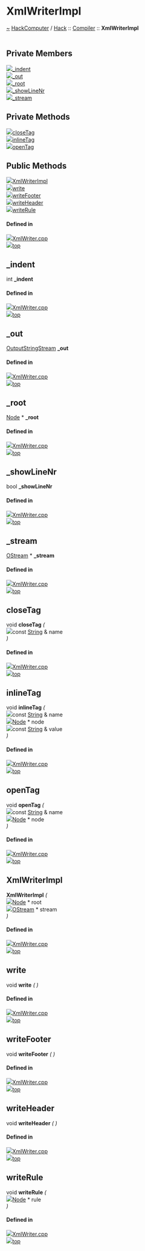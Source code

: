 <a id="xmlwriterimpl"></a>
<h1>XmlWriterImpl</h1>
<a id="a01185"></a>
<a href="https://github.com/CharlesCarley/HackComputer#~">~</a>
<a href="index.md#index">HackComputer</a>
<span class="inline-text">/</span>
<a href="a00909.md#hack">Hack</a>
<span class="inline-text">::</span>
<a href="a00915.md#compiler">Compiler</a>
<span class="inline-text">::</span>
<span class="bold-text"><b>XmlWriterImpl</b></span>
<br/>
<br/>
<a id="private-members"></a>
<h2>Private Members</h2>
<span class="icon-list-item"><a href="#_indent" class="icon-list-item"><img src="../images/class.svg" class="icon-list-item"/><span class="icon-list-item">_indent</span>
</a>
</span>
<br/>
<span class="icon-list-item"><a href="#_out" class="icon-list-item"><img src="../images/class.svg" class="icon-list-item"/><span class="icon-list-item">_out</span>
</a>
</span>
<br/>
<span class="icon-list-item"><a href="#_root" class="icon-list-item"><img src="../images/class.svg" class="icon-list-item"/><span class="icon-list-item">_root</span>
</a>
</span>
<br/>
<span class="icon-list-item"><a href="#_showlinenr" class="icon-list-item"><img src="../images/class.svg" class="icon-list-item"/><span class="icon-list-item">_showLineNr</span>
</a>
</span>
<br/>
<span class="icon-list-item"><a href="#_stream" class="icon-list-item"><img src="../images/class.svg" class="icon-list-item"/><span class="icon-list-item">_stream</span>
</a>
</span>
<br/>
<a id="private-methods"></a>
<h2>Private Methods</h2>
<span class="icon-list-item"><a href="#closetag" class="icon-list-item"><img src="../images/class.svg" class="icon-list-item"/><span class="icon-list-item">closeTag</span>
</a>
</span>
<br/>
<span class="icon-list-item"><a href="#inlinetag" class="icon-list-item"><img src="../images/class.svg" class="icon-list-item"/><span class="icon-list-item">inlineTag</span>
</a>
</span>
<br/>
<span class="icon-list-item"><a href="#opentag" class="icon-list-item"><img src="../images/class.svg" class="icon-list-item"/><span class="icon-list-item">openTag</span>
</a>
</span>
<br/>
<a id="public-methods"></a>
<h2>Public Methods</h2>
<span class="icon-list-item"><a href="#xmlwriterimpl" class="icon-list-item"><img src="../images/class.svg" class="icon-list-item"/><span class="icon-list-item">XmlWriterImpl</span>
</a>
</span>
<br/>
<span class="icon-list-item"><a href="#write" class="icon-list-item"><img src="../images/class.svg" class="icon-list-item"/><span class="icon-list-item">write</span>
</a>
</span>
<br/>
<span class="icon-list-item"><a href="#writefooter" class="icon-list-item"><img src="../images/class.svg" class="icon-list-item"/><span class="icon-list-item">writeFooter</span>
</a>
</span>
<br/>
<span class="icon-list-item"><a href="#writeheader" class="icon-list-item"><img src="../images/class.svg" class="icon-list-item"/><span class="icon-list-item">writeHeader</span>
</a>
</span>
<br/>
<span class="icon-list-item"><a href="#writerule" class="icon-list-item"><img src="../images/class.svg" class="icon-list-item"/><span class="icon-list-item">writeRule</span>
</a>
</span>
<br/>
<a id="defined-in"></a>
<h4>Defined in</h4>
<span class="icon-list-item"><a href="https://github.com/CharlesCarley/HackComputer/blob/master/Source/Compiler/Common/XmlWriter.cpp#L32" class="icon-list-item"><img src="../images/file.svg" class="icon-list-item"/><span class="icon-list-item">XmlWriter.cpp</span>
</a>
</span>
<br/>
<span class="icon-list-item"><a href="#xmlwriterimpl" class="icon-list-item"><img src="../images/jumpToTop.svg" class="icon-list-item"/><span class="icon-list-item">top</span>
</a>
</span>
<a id="_indent"></a>
<h2>_indent</h2>
<span class="inline-text">int</span>
<span class="bold-text"><b>_indent</b></span>
<br/>
<a id="defined-in"></a>
<h4>Defined in</h4>
<span class="icon-list-item"><a href="https://github.com/CharlesCarley/HackComputer/blob/master/Source/Compiler/Common/XmlWriter.cpp#L38" class="icon-list-item"><img src="../images/file.svg" class="icon-list-item"/><span class="icon-list-item">XmlWriter.cpp</span>
</a>
</span>
<br/>
<span class="icon-list-item"><a href="#xmlwriterimpl" class="icon-list-item"><img src="../images/jumpToTop.svg" class="icon-list-item"/><span class="icon-list-item">top</span>
</a>
</span>
<br/>
<a id="_out"></a>
<h2>_out</h2>
<a href="a00909.md#outputstringstream">OutputStringStream</a>
<span class="bold-text"><b>_out</b></span>
<br/>
<a id="defined-in"></a>
<h4>Defined in</h4>
<span class="icon-list-item"><a href="https://github.com/CharlesCarley/HackComputer/blob/master/Source/Compiler/Common/XmlWriter.cpp#L36" class="icon-list-item"><img src="../images/file.svg" class="icon-list-item"/><span class="icon-list-item">XmlWriter.cpp</span>
</a>
</span>
<br/>
<span class="icon-list-item"><a href="#xmlwriterimpl" class="icon-list-item"><img src="../images/jumpToTop.svg" class="icon-list-item"/><span class="icon-list-item">top</span>
</a>
</span>
<br/>
<a id="_root"></a>
<h2>_root</h2>
<a href="a01173.md#node">Node</a>
<span class="inline-text"> *</span>
<span class="bold-text"><b>_root</b></span>
<br/>
<a id="defined-in"></a>
<h4>Defined in</h4>
<span class="icon-list-item"><a href="https://github.com/CharlesCarley/HackComputer/blob/master/Source/Compiler/Common/XmlWriter.cpp#L34" class="icon-list-item"><img src="../images/file.svg" class="icon-list-item"/><span class="icon-list-item">XmlWriter.cpp</span>
</a>
</span>
<br/>
<span class="icon-list-item"><a href="#xmlwriterimpl" class="icon-list-item"><img src="../images/jumpToTop.svg" class="icon-list-item"/><span class="icon-list-item">top</span>
</a>
</span>
<br/>
<a id="_showlinenr"></a>
<h2>_showLineNr</h2>
<span class="inline-text">bool</span>
<span class="bold-text"><b>_showLineNr</b></span>
<br/>
<a id="defined-in"></a>
<h4>Defined in</h4>
<span class="icon-list-item"><a href="https://github.com/CharlesCarley/HackComputer/blob/master/Source/Compiler/Common/XmlWriter.cpp#L37" class="icon-list-item"><img src="../images/file.svg" class="icon-list-item"/><span class="icon-list-item">XmlWriter.cpp</span>
</a>
</span>
<br/>
<span class="icon-list-item"><a href="#xmlwriterimpl" class="icon-list-item"><img src="../images/jumpToTop.svg" class="icon-list-item"/><span class="icon-list-item">top</span>
</a>
</span>
<br/>
<a id="_stream"></a>
<h2>_stream</h2>
<a href="a00909.md#ostream">OStream</a>
<span class="inline-text"> *</span>
<span class="bold-text"><b>_stream</b></span>
<br/>
<a id="defined-in"></a>
<h4>Defined in</h4>
<span class="icon-list-item"><a href="https://github.com/CharlesCarley/HackComputer/blob/master/Source/Compiler/Common/XmlWriter.cpp#L35" class="icon-list-item"><img src="../images/file.svg" class="icon-list-item"/><span class="icon-list-item">XmlWriter.cpp</span>
</a>
</span>
<br/>
<span class="icon-list-item"><a href="#xmlwriterimpl" class="icon-list-item"><img src="../images/jumpToTop.svg" class="icon-list-item"/><span class="icon-list-item">top</span>
</a>
</span>
<br/>
<a id="closetag"></a>
<h2>closeTag</h2>
<span class="inline-text">void</span>
<span class="bold-text"><b>closeTag</b></span>
<span class="italic-text"><i>(</i></span>
<div class="paragraph">
<span class="paragraph"><img src="../images/horSpace24px.svg"/><span class="inline-text">const </span>
<a href="a00909.md#string">String</a>
<span class="inline-text"> &amp;</span>
<span class="inline-text">name</span>
</span>
</div>
<span class="italic-text"><i>)</i></span>
<a id="defined-in"></a>
<h4>Defined in</h4>
<span class="icon-list-item"><a href="https://github.com/CharlesCarley/HackComputer/blob/master/Source/Compiler/Common/XmlWriter.cpp#L59" class="icon-list-item"><img src="../images/file.svg" class="icon-list-item"/><span class="icon-list-item">XmlWriter.cpp</span>
</a>
</span>
<br/>
<span class="icon-list-item"><a href="#xmlwriterimpl" class="icon-list-item"><img src="../images/jumpToTop.svg" class="icon-list-item"/><span class="icon-list-item">top</span>
</a>
</span>
<br/>
<a id="inlinetag"></a>
<h2>inlineTag</h2>
<span class="inline-text">void</span>
<span class="bold-text"><b>inlineTag</b></span>
<span class="italic-text"><i>(</i></span>
<div class="paragraph">
<span class="paragraph"><img src="../images/horSpace24px.svg"/><span class="inline-text">const </span>
<a href="a00909.md#string">String</a>
<span class="inline-text"> &amp;</span>
<span class="inline-text">name</span>
</span>
</div>
<div class="paragraph">
<span class="paragraph"><img src="../images/horSpace24px.svg"/><a href="a01173.md#node">Node</a>
<span class="inline-text"> *</span>
<span class="inline-text">node</span>
</span>
</div>
<div class="paragraph">
<span class="paragraph"><img src="../images/horSpace24px.svg"/><span class="inline-text">const </span>
<a href="a00909.md#string">String</a>
<span class="inline-text"> &amp;</span>
<span class="inline-text">value</span>
</span>
</div>
<span class="italic-text"><i>)</i></span>
<a id="defined-in"></a>
<h4>Defined in</h4>
<span class="icon-list-item"><a href="https://github.com/CharlesCarley/HackComputer/blob/master/Source/Compiler/Common/XmlWriter.cpp#L66" class="icon-list-item"><img src="../images/file.svg" class="icon-list-item"/><span class="icon-list-item">XmlWriter.cpp</span>
</a>
</span>
<br/>
<span class="icon-list-item"><a href="#xmlwriterimpl" class="icon-list-item"><img src="../images/jumpToTop.svg" class="icon-list-item"/><span class="icon-list-item">top</span>
</a>
</span>
<br/>
<a id="opentag"></a>
<h2>openTag</h2>
<span class="inline-text">void</span>
<span class="bold-text"><b>openTag</b></span>
<span class="italic-text"><i>(</i></span>
<div class="paragraph">
<span class="paragraph"><img src="../images/horSpace24px.svg"/><span class="inline-text">const </span>
<a href="a00909.md#string">String</a>
<span class="inline-text"> &amp;</span>
<span class="inline-text">name</span>
</span>
</div>
<div class="paragraph">
<span class="paragraph"><img src="../images/horSpace24px.svg"/><a href="a01173.md#node">Node</a>
<span class="inline-text"> *</span>
<span class="inline-text">node</span>
</span>
</div>
<span class="italic-text"><i>)</i></span>
<a id="defined-in"></a>
<h4>Defined in</h4>
<span class="icon-list-item"><a href="https://github.com/CharlesCarley/HackComputer/blob/master/Source/Compiler/Common/XmlWriter.cpp#L40" class="icon-list-item"><img src="../images/file.svg" class="icon-list-item"/><span class="icon-list-item">XmlWriter.cpp</span>
</a>
</span>
<br/>
<span class="icon-list-item"><a href="#xmlwriterimpl" class="icon-list-item"><img src="../images/jumpToTop.svg" class="icon-list-item"/><span class="icon-list-item">top</span>
</a>
</span>
<br/>
<a id="xmlwriterimpl"></a>
<h2>XmlWriterImpl</h2>
<span class="bold-text"><b>XmlWriterImpl</b></span>
<span class="italic-text"><i>(</i></span>
<div class="paragraph">
<span class="paragraph"><img src="../images/horSpace24px.svg"/><a href="a01173.md#node">Node</a>
<span class="inline-text"> *</span>
<span class="inline-text">root</span>
</span>
</div>
<div class="paragraph">
<span class="paragraph"><img src="../images/horSpace24px.svg"/><a href="a00909.md#ostream">OStream</a>
<span class="inline-text"> *</span>
<span class="inline-text">stream</span>
</span>
</div>
<span class="italic-text"><i>)</i></span>
<a id="defined-in"></a>
<h4>Defined in</h4>
<span class="icon-list-item"><a href="https://github.com/CharlesCarley/HackComputer/blob/master/Source/Compiler/Common/XmlWriter.cpp#L83" class="icon-list-item"><img src="../images/file.svg" class="icon-list-item"/><span class="icon-list-item">XmlWriter.cpp</span>
</a>
</span>
<br/>
<span class="icon-list-item"><a href="#xmlwriterimpl" class="icon-list-item"><img src="../images/jumpToTop.svg" class="icon-list-item"/><span class="icon-list-item">top</span>
</a>
</span>
<br/>
<a id="write"></a>
<h2>write</h2>
<span class="inline-text">void</span>
<span class="bold-text"><b>write</b></span>
<span class="italic-text"><i>(</i></span>
<span class="italic-text"><i>)</i></span>
<a id="defined-in"></a>
<h4>Defined in</h4>
<span class="icon-list-item"><a href="https://github.com/CharlesCarley/HackComputer/blob/master/Source/Compiler/Common/XmlWriter.cpp#L131" class="icon-list-item"><img src="../images/file.svg" class="icon-list-item"/><span class="icon-list-item">XmlWriter.cpp</span>
</a>
</span>
<br/>
<span class="icon-list-item"><a href="#xmlwriterimpl" class="icon-list-item"><img src="../images/jumpToTop.svg" class="icon-list-item"/><span class="icon-list-item">top</span>
</a>
</span>
<br/>
<a id="writefooter"></a>
<h2>writeFooter</h2>
<span class="inline-text">void</span>
<span class="bold-text"><b>writeFooter</b></span>
<span class="italic-text"><i>(</i></span>
<span class="italic-text"><i>)</i></span>
<a id="defined-in"></a>
<h4>Defined in</h4>
<span class="icon-list-item"><a href="https://github.com/CharlesCarley/HackComputer/blob/master/Source/Compiler/Common/XmlWriter.cpp#L100" class="icon-list-item"><img src="../images/file.svg" class="icon-list-item"/><span class="icon-list-item">XmlWriter.cpp</span>
</a>
</span>
<br/>
<span class="icon-list-item"><a href="#xmlwriterimpl" class="icon-list-item"><img src="../images/jumpToTop.svg" class="icon-list-item"/><span class="icon-list-item">top</span>
</a>
</span>
<br/>
<a id="writeheader"></a>
<h2>writeHeader</h2>
<span class="inline-text">void</span>
<span class="bold-text"><b>writeHeader</b></span>
<span class="italic-text"><i>(</i></span>
<span class="italic-text"><i>)</i></span>
<a id="defined-in"></a>
<h4>Defined in</h4>
<span class="icon-list-item"><a href="https://github.com/CharlesCarley/HackComputer/blob/master/Source/Compiler/Common/XmlWriter.cpp#L90" class="icon-list-item"><img src="../images/file.svg" class="icon-list-item"/><span class="icon-list-item">XmlWriter.cpp</span>
</a>
</span>
<br/>
<span class="icon-list-item"><a href="#xmlwriterimpl" class="icon-list-item"><img src="../images/jumpToTop.svg" class="icon-list-item"/><span class="icon-list-item">top</span>
</a>
</span>
<br/>
<a id="writerule"></a>
<h2>writeRule</h2>
<span class="inline-text">void</span>
<span class="bold-text"><b>writeRule</b></span>
<span class="italic-text"><i>(</i></span>
<div class="paragraph">
<span class="paragraph"><img src="../images/horSpace24px.svg"/><a href="a01173.md#node">Node</a>
<span class="inline-text"> *</span>
<span class="inline-text">rule</span>
</span>
</div>
<span class="italic-text"><i>)</i></span>
<a id="defined-in"></a>
<h4>Defined in</h4>
<span class="icon-list-item"><a href="https://github.com/CharlesCarley/HackComputer/blob/master/Source/Compiler/Common/XmlWriter.cpp#L106" class="icon-list-item"><img src="../images/file.svg" class="icon-list-item"/><span class="icon-list-item">XmlWriter.cpp</span>
</a>
</span>
<br/>
<span class="icon-list-item"><a href="#xmlwriterimpl" class="icon-list-item"><img src="../images/jumpToTop.svg" class="icon-list-item"/><span class="icon-list-item">top</span>
</a>
</span>
<br/>
</div>
</div>
</body>
</html>
